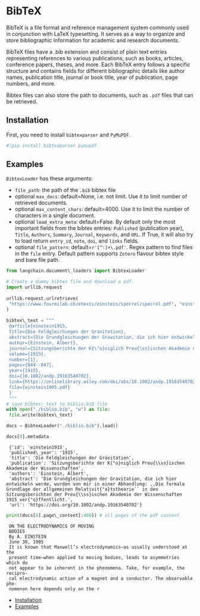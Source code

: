 # BibTeX

BibTeX is a file format and reference management system commonly used in conjunction with LaTeX typesetting. It serves as a way to organize and store bibliographic information for academic and research documents.

BibTeX files have a .bib extension and consist of plain text entries representing references to various publications, such as books, articles, conference papers, theses, and more. Each BibTeX entry follows a specific structure and contains fields for different bibliographic details like author names, publication title, journal or book title, year of publication, page numbers, and more.

Bibtex files can also store the path to documents, such as `.pdf` files that can be retrieved.

## Installation[​](#installation "Direct link to Installation")

First, you need to install `bibtexparser` and `PyMuPDF`.

```python
#!pip install bibtexparser pymupdf  

```

## Examples[​](#examples "Direct link to Examples")

`BibtexLoader` has these arguments:

- `file_path`: the path of the `.bib` bibtex file
- optional `max_docs`: default=None, i.e. not limit. Use it to limit number of retrieved documents.
- optional `max_content_chars`: default=4000. Use it to limit the number of characters in a single document.
- optional `load_extra_meta`: default=False. By default only the most important fields from the bibtex entries: `Published` (publication year), `Title`, `Authors`, `Summary`, `Journal`, `Keywords`, and `URL`. If True, it will also try to load return `entry_id`, `note`, `doi`, and `links` fields.
- optional `file_pattern`: default=`r'[^:]+\.pdf'`. Regex pattern to find files in the `file` entry. Default pattern supports `Zotero` flavour bibtex style and bare file path.

```python
from langchain.document\_loaders import BibtexLoader  

```

```python
# Create a dummy bibtex file and download a pdf.  
import urllib.request  
  
urllib.request.urlretrieve(  
 "https://www.fourmilab.ch/etexts/einstein/specrel/specrel.pdf", "einstein1905.pdf"  
)  
  
bibtex\_text = """  
 @article{einstein1915,  
 title={Die Feldgleichungen der Gravitation},  
 abstract={Die Grundgleichungen der Gravitation, die ich hier entwickeln werde, wurden von mir in einer Abhandlung: ,,Die formale Grundlage der allgemeinen Relativit{\"a}tstheorie`` in den Sitzungsberichten der Preu{\ss}ischen Akademie der Wissenschaften 1915 ver{\"o}ffentlicht.},  
 author={Einstein, Albert},  
 journal={Sitzungsberichte der K{\"o}niglich Preu{\ss}ischen Akademie der Wissenschaften},  
 volume={1915},  
 number={1},  
 pages={844--847},  
 year={1915},  
 doi={10.1002/andp.19163540702},  
 link={https://onlinelibrary.wiley.com/doi/abs/10.1002/andp.19163540702},  
 file={einstein1905.pdf}  
 }  
 """  
# save bibtex\_text to biblio.bib file  
with open("./biblio.bib", "w") as file:  
 file.write(bibtex\_text)  

```

```python
docs = BibtexLoader("./biblio.bib").load()  

```

```python
docs[0].metadata  

```

```text
 {'id': 'einstein1915',  
 'published\_year': '1915',  
 'title': 'Die Feldgleichungen der Gravitation',  
 'publication': 'Sitzungsberichte der K{"o}niglich Preu{\\ss}ischen Akademie der Wissenschaften',  
 'authors': 'Einstein, Albert',  
 'abstract': 'Die Grundgleichungen der Gravitation, die ich hier entwickeln werde, wurden von mir in einer Abhandlung: ,,Die formale Grundlage der allgemeinen Relativit{"a}tstheorie`` in den Sitzungsberichten der Preu{\\ss}ischen Akademie der Wissenschaften 1915 ver{"o}ffentlicht.',  
 'url': 'https://doi.org/10.1002/andp.19163540702'}  

```

```python
print(docs[0].page\_content[:400]) # all pages of the pdf content  

```

```text
 ON THE ELECTRODYNAMICS OF MOVING  
 BODIES  
 By A. EINSTEIN  
 June 30, 1905  
 It is known that Maxwell’s electrodynamics—as usually understood at the  
 present time—when applied to moving bodies, leads to asymmetries which do  
 not appear to be inherent in the phenomena. Take, for example, the recipro-  
 cal electrodynamic action of a magnet and a conductor. The observable phe-  
 nomenon here depends only on the r  

```

- [Installation](#installation)
- [Examples](#examples)
